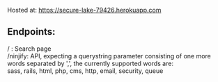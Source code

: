 Hosted at: https://secure-lake-79426.herokuapp.com
## Endpoints:
/ : Search page  
/ninjify: API, expecting a querystring parameter consisting of one more words separated by ',', the currently supported words are:  
sass, rails, html, php, cms, http, email, security, queue

